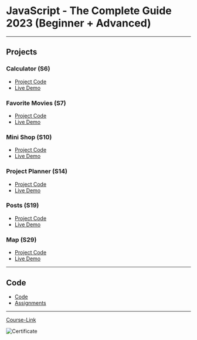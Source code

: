 # JavaScript - The Complete Guide 2023 (Beginner + Advanced)

---

## Projects

### Calculator (S6)

- [Project Code](./Projects/01-Calculator/)
- [Live Demo](https://calculator-gryo.netlify.app/)

### Favorite Movies (S7)

- [Project Code](./Projects/02-Favorite-Movies/)
- [Live Demo](https://fav-movies-gryo.netlify.app/)

### Mini Shop (S10)

- [Project Code](./Projects/03-Mini-Shop/)
- [Live Demo](https://mini-shop-gryo.netlify.app/)

### Project Planner (S14)

- [Project Code](./Projects/04-Project-Planner/)
- [Live Demo](https://project-planner-gryo.netlify.app/)

### Posts (S19)

- [Project Code](./Projects/05-Posts/)
- [Live Demo](https://posts-js-gryo.netlify.app/)

### Map (S29)

- [Project Code](./Projects/06-Map/)
- [Live Demo](https://map-gryo.netlify.app/)

---

## Code

- [Code](Code)
- [Assignments](Code/assignments/)

---

[Course-Link](https://www.udemy.com/course/javascript-the-complete-guide-2020-beginner-advanced/)<br>

![Certificate](https://udemy-certificate.s3.amazonaws.com/image/UC-59b03a60-c3fe-48e6-85d8-2466c372f440.jpg)
<br>
